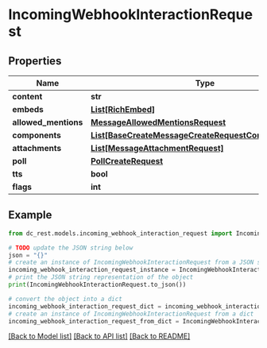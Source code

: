 # IncomingWebhookInteractionRequest


## Properties

Name | Type | Description | Notes
------------ | ------------- | ------------- | -------------
**content** | **str** |  | [optional] 
**embeds** | [**List[RichEmbed]**](RichEmbed.md) |  | [optional] 
**allowed_mentions** | [**MessageAllowedMentionsRequest**](MessageAllowedMentionsRequest.md) |  | [optional] 
**components** | [**List[BaseCreateMessageCreateRequestComponentsInner]**](BaseCreateMessageCreateRequestComponentsInner.md) |  | [optional] 
**attachments** | [**List[MessageAttachmentRequest]**](MessageAttachmentRequest.md) |  | [optional] 
**poll** | [**PollCreateRequest**](PollCreateRequest.md) |  | [optional] 
**tts** | **bool** |  | [optional] 
**flags** | **int** |  | [optional] 

## Example

```python
from dc_rest.models.incoming_webhook_interaction_request import IncomingWebhookInteractionRequest

# TODO update the JSON string below
json = "{}"
# create an instance of IncomingWebhookInteractionRequest from a JSON string
incoming_webhook_interaction_request_instance = IncomingWebhookInteractionRequest.from_json(json)
# print the JSON string representation of the object
print(IncomingWebhookInteractionRequest.to_json())

# convert the object into a dict
incoming_webhook_interaction_request_dict = incoming_webhook_interaction_request_instance.to_dict()
# create an instance of IncomingWebhookInteractionRequest from a dict
incoming_webhook_interaction_request_from_dict = IncomingWebhookInteractionRequest.from_dict(incoming_webhook_interaction_request_dict)
```
[[Back to Model list]](../README.md#documentation-for-models) [[Back to API list]](../README.md#documentation-for-api-endpoints) [[Back to README]](../README.md)



